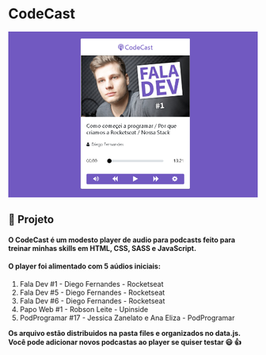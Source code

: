 # CodeCast

![print_projeto](files/print_projeto.png?raw=true "print da homepage do player")

## :pencil: Projeto

#### O CodeCast é um modesto player de audio para podcasts feito para treinar minhas skills em HTML, CSS, SASS e JavaScript.

#### O player foi alimentado com 5 aúdios iniciais:
1. Fala Dev #1 - Diego Fernandes - Rocketseat
2. Fala Dev #5 - Diego Fernandes - Rocketseat
3. Fala Dev #6 - Diego Fernandes - Rocketseat
4. Papo Web #1 - Robson Leite - Upinside
5. PodProgramar #17 - Jessica Zanelato e Ana Eliza - PodProgramar 

**Os arquivo estão distribuidos na pasta files e organizados no data.js. Você pode adicionar novos podcastas ao player se quiser testar :smiley: :+1:**

